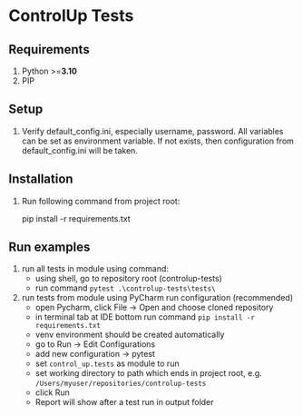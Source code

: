 # ControlUp Tests

## Requirements

1. Python >=__3.10__
2. PIP

## Setup

1. Verify default_config.ini, especially username, password. All variables can be set as environment variable. If not exists, then configuration
   from default_config.ini will be taken.



## Installation

1. Run following command from project root:

   pip install -r requirements.txt

## Run examples
1. run all tests in module using command:
   - using shell, go to repository root (controlup-tests)
   - run command ``pytest .\controlup-tests\tests\``
2. run tests from module using PyCharm run configuration (recommended)
   - open Pycharm, click File -> Open and choose cloned repository
   - in terminal tab at IDE bottom run command ``pip install -r requirements.txt``
   - venv environment should be created automatically
   - go to Run -> Edit Configurations
   - add new configuration -> pytest
   - set ``control_up.tests`` as module to run
   - set working directory to path which ends in project root, e.g. ``/Users/myuser/repositories/controlup-tests``
   - click Run
   - Report will show after a test run in output folder
